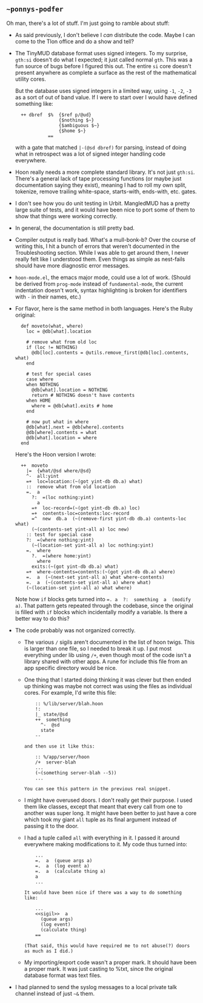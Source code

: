 ## `~ponnys-podfer`
Oh man, there's a lot of stuff. I'm just going to ramble about stuff:

* As said previously, I don't believe I *can* distribute the code. Maybe I can come to the Tlon office and do a show and tell?

* The TinyMUD database format uses signed integers. To my surprise, `gth:si` doesn't do what I expected; it just called normal `gth`. This was a fun source of bugs before I figured this out. The entire `si` core doesn't present anywhere as complete a surface as the rest of the mathematical utility cores. 

    But the database uses signed integers in a limited way, using `-1`, `-2`, `-3` as a sort of out of band value. If I were to start over I would have defined something like:
    
        ++ dbref  $%  {$ref p/@ud}
                      {$nothing $~}
                      {$ambiguous $~}
                      {$home $~}
                  ==

    with a gate that matched `|-(@sd dbref)` for parsing, instead of doing what in retrospect was a lot of signed integer handling code everywhere.

* Hoon really needs a more complete standard library. It's not just `gth:si`. There's a general lack of tape processing functions (or maybe just documentation saying they exist), meaning I had to roll my own split, tokenize, remove trailing white-space, starts-with, ends-with, etc. gates.

* I don't see how you do unit testing in Urbit. MangledMUD has a pretty large suite of tests, and it would have been nice to port some of them to show that things were working correctly.

* In general, the documentation is still pretty bad.

* Compiler output is really bad. What's a mull-bonk-b? Over the course of writing this, I hit a bunch of errors that weren't documented in the Troubleshooting section. While I was able to get around them, I never really felt like I understood them. Even things as simple as nest-fails should have more diagnostic error messages.

* `hoon-mode.el`, the emacs major mode, could use a lot of work. (Should be derived from `prog-mode` instead of `fundamental-mode`, the current indentation doesn't work, syntax highlighting is broken for identifiers with `-` in their names, etc.)

* For flavor, here is the same method in both languages. Here's the Ruby original:

        def moveto(what, where)
          loc = @db[what].location

          # remove what from old loc
          if (loc != NOTHING)
            @db[loc].contents = @utils.remove_first(@db[loc].contents, what)
          end

          # test for special cases
          case where
          when NOTHING
            @db[what].location = NOTHING
            return # NOTHING doesn't have contents
          when HOME
            where = @db[what].exits # home
          end

          # now put what in where
          @db[what].next = @db[where].contents
          @db[where].contents = what
          @db[what].location = where
        end

    Here's the Hoon version I wrote:

        ++  moveto
          |=  {what/@sd where/@sd}
          ^-  all:yint
          =+  loc=location:(~(got yint-db db.a) what)
          ::  remove what from old location
          =.  a
            ?:  =(loc nothing:yint)
              a
            =+  loc-record=(~(got yint-db db.a) loc)
            =+  contents-loc=contents:loc-record
            =^  new  db.a  (~(remove-first yint-db db.a) contents-loc what)
            (~(contents-set yint-all a) loc new)
          :: test for special case
          ?:  =(where nothing:yint)
            (~(location-set yint-all a) loc nothing:yint)
          =.  where
            ?.  =(where home:yint)
              where
            exits:(~(got yint-db db.a) what)
          =+  where-contents=contents:(~(got yint-db db.a) where)
          =.  a  (~(next-set yint-all a) what where-contents)
          =.  a  (~(contents-set yint-all a) where what)
          (~(location-set yint-all a) what where)
          
    Note how `if` blocks gets turned into `=. a  ?:  something  a  (modify a)`. That pattern gets repeated through the codebase, since the original is filled with `if` blocks which incidentally modify a variable. Is there a better way to do this?

* The code probably was not organized correctly.

  * The various `/` sigils aren't documented in the list of hoon twigs. This is larger than one file, so I needed to break it up. I put most everything under lib using `/+`, even though most of the code isn't a library shared with other apps. A rune for include this file from an app specific directory would be nice.

  * One thing that I started doing thinking it was clever but then ended up thinking was maybe not correct was using the files as individual cores. For example, I'd write this file:
  
            :: %/lib/server/blah.hoon
            !:
            |_ state/@sd
            ++  something
              ^-  @sd
              state
            --

        and then use it like this:
    
            :: %/app/server/hoon
            /+  server-blah
            ...
            (~(something server-blah --5))
            ...
        
        You can see this pattern in the previous real snippet.

  * I might have overused doors. I don't really get their purpose. I used them like classes, except that meant that every call from one to another was super long. It might have been better to just have a core which took my giant `all` tuple as its final argument instead of passing it to the door.
  
  * I had a tuple called `all` with everything in it. I passed it around everywhere making modifications to it. My code thus turned into:
  
            ...
            =.  a  (queue args a)
            =.  a  (log event a)
            =.  a  (calculate thing a)
            a
            ...
        
        It would have been nice if there was a way to do something like:
    
            ...
            <<sigil>>  a
              (queue args)
              (log event)
              (calculate thing)
            ==
            
        (That said, this would have required me to not abuse(?) doors as much as I did.)
  
  * My importing/export code wasn't a proper mark. It should have been a proper mark. It was just casting to %txt, since the original database format was text files.

* I had planned to send the syslog messages to a local private talk channel instead of just `~&` them.
